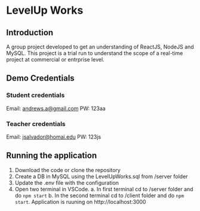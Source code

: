 # LevelUp Works

## Introduction

A group project developed to get an understanding of ReactJS, NodeJS and MySQL. This project is a trial run to understand the scope of a real-time project at commercial or entrprise level.

## Demo Credentials

### Student credentials

Email: andrews.a@gmail.com
PW: 123aa

### Teacher credentials

Email: jsalvador@homai.edu
PW: 123js

## Running the application

1. Download the code or clone the repository
2. Create a DB in MySQL using the LevelUpWorks.sql  from /server folder
3. Update the .env file with the configuration
4. Open two terminal in VSCode.
   a. In first terminal cd to /server folder and do <code>npm start</code>
   b. In the second terminal cd to /client folder and do <code>npm start</code>. Application is ruuning on http://localhost:3000
